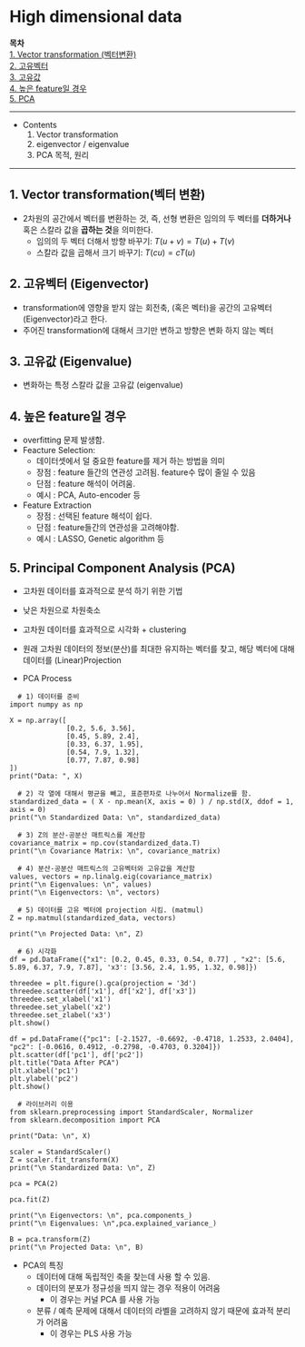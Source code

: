 # High dimensional data

**목차**  
[1. Vector transformation (벡터변환)](#1-vector-transformation벡터-변환)  
[2. 고유벡터](#2-고유벡터-eigenvector)  
[3. 고유값](#3-고유값-eigenvalue)  
[4. 높은 feature일 경우](#4-높은-feature일-경우)  
[5. PCA](#5-principal-component-analysis-pca)  


---
* Contents
  1. Vector transformation
  2. eigenvector / eigenvalue
  3. PCA 목적, 원리

---

## 1. Vector transformation(벡터 변환)
* 2차원의 공간에서 벡터를 변환하는 것, 즉, 선형 변환은 임의의 두 벡터를 **더하거나** 혹은 스칼라 값을 **곱하는 것**을 의미한다.
  * 임의의 두 벡터 더해서 방향 바꾸기: $T(u+v) = T(u)+T(v)$
  * 스칼라 값을 곱해서 크기 바꾸기: $T(cu)=cT(u)$

## 2. 고유벡터 (Eigenvector)
*  transformation에 영향을 받지 않는 회전축, (혹은 벡터)을 공간의 고유벡터 (Eigenvector)라고 한다.
*  주어진 transformation에 대해서 크기만 변하고 방향은 변화 하지 않는 벡터

## 3. 고유값 (Eigenvalue)
* 변화하는 특정 스칼라 값을 고유값 (eigenvalue)

## 4. 높은 feature일 경우
* overfitting 문제 발생함.
* Feacture Selection:
  * 데이터셋에서 덜 중요한 feature를 제거 하는 방법을 의미
  * 장점 : feature 들간의 연관성 고려됨. feature수 많이 줄일 수 있음
  * 단점 : feature 해석이 어려움.
  * 예시 : PCA, Auto-encoder 등
* Feature Extraction
  * 장점 : 선택된 feature 해석이 쉽다.
  * 단점 : feature들간의 연관성을 고려해야함.
  * 예시 : LASSO, Genetic algorithm 등

## 5. Principal Component Analysis (PCA)
* 고차원 데이터를 효과적으로 분석 하기 위한 기법
* 낮은 차원으로 차원축소
* 고차원 데이터를 효과적으로 시각화 + clustering
* 원래 고차원 데이터의 정보(분산)를 최대한 유지하는 벡터를 찾고, 해당 벡터에 대해 데이터를 (Linear)Projection

* PCA Process
```ipython
  # 1) 데이터를 준비
import numpy as np

X = np.array([ 
              [0.2, 5.6, 3.56], 
              [0.45, 5.89, 2.4],
              [0.33, 6.37, 1.95],
              [0.54, 7.9, 1.32],
              [0.77, 7.87, 0.98]
])
print("Data: ", X)

  # 2) 각 열에 대해서 평균을 빼고, 표준편차로 나누어서 Normalize를 함.
standardized_data = ( X - np.mean(X, axis = 0) ) / np.std(X, ddof = 1, axis = 0)
print("\n Standardized Data: \n", standardized_data)

  # 3) Z의 분산-공분산 매트릭스를 계산함
covariance_matrix = np.cov(standardized_data.T)
print("\n Covariance Matrix: \n", covariance_matrix)

  # 4) 분산-공분산 매트릭스의 고유벡터와 고유값을 계산함
values, vectors = np.linalg.eig(covariance_matrix)
print("\n Eigenvalues: \n", values)
print("\n Eigenvectors: \n", vectors)

  # 5) 데이터를 고유 벡터에 projection 시킴. (matmul)
Z = np.matmul(standardized_data, vectors)

print("\n Projected Data: \n", Z)

  # 6) 시각화
df = pd.DataFrame({"x1": [0.2, 0.45, 0.33, 0.54, 0.77] , "x2": [5.6, 5.89, 6.37, 7.9, 7.87], 'x3': [3.56, 2.4, 1.95, 1.32, 0.98]})

threedee = plt.figure().gca(projection = '3d')
threedee.scatter(df['x1'], df['x2'], df['x3'])
threedee.set_xlabel('x1')
threedee.set_ylabel('x2')
threedee.set_zlabel('x3')
plt.show()

df = pd.DataFrame({"pc1": [-2.1527, -0.6692, -0.4718, 1.2533, 2.0404], "pc2": [-0.0616, 0.4912, -0.2798, -0.4703, 0.3204]})
plt.scatter(df['pc1'], df['pc2'])
plt.title("Data After PCA")
plt.xlabel('pc1')
plt.ylabel('pc2')
plt.show()

  # 라이브러리 이용
from sklearn.preprocessing import StandardScaler, Normalizer
from sklearn.decomposition import PCA

print("Data: \n", X)

scaler = StandardScaler()
Z = scaler.fit_transform(X)
print("\n Standardized Data: \n", Z)

pca = PCA(2)

pca.fit(Z)

print("\n Eigenvectors: \n", pca.components_)
print("\n Eigenvalues: \n",pca.explained_variance_)

B = pca.transform(Z)
print("\n Projected Data: \n", B)
```
* PCA의 특징
  * 데이터에 대해 독립적인 축을 찾는데 사용 할 수 있음.  
  * 데이터의 분포가 정규성을 띄지 않는 경우 적용이 어려움  
    * 이 경우는 커널 PCA 를 사용 가능  
  * 분류 / 예측 문제에 대해서 데이터의 라벨을 고려하지 않기 때문에 효과적 분리가 어려움  
    * 이 경우는 PLS 사용 가능  
